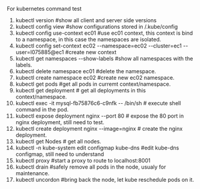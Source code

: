 
For kubernetes command test </br>
1. kubectl version #show all client and server side versions </br>
2. kubectl config view #show configurations stored in <UserHome>/.kube/config </br>
3. kubectl config use-context ec01 #use ec01 context, this context is bind to a namespace, in this case the namespaces are isolated. </br>
4. kubectl config set-context ec02 --namespace=ec02 --cluster=ec1 --user=I075885@ec1  #create new context
5. kubectl get namespaces --show-labels  #show all namespaces with the labels. </br>
6. kubectl delete namespace ec01 #delete the namespace. </br>
7. kubectl create namespace ec02 #create new ec02 namespace. </br>
8. kubectl get pods #get all pods in curremt context/namespace. </br>
9. kubectl get deployment # get all deployments in this context/namespace. </br>
10. kubectl exec -it mysql-fb75876c6-c9nfk -- /bin/sh  # execute shell command in the pod. </br>
11. kubectl expose deployment nginx --port 80 # expose the 80 port in nginx deployment, still need to test. </br>
12. kubectl create deployment nginx --image=nginx    # create the nginx deployment. </br>
13. kubectl get Nodes  # get all nodes. </br>
14. kubectl -n kube-system edit configmap kube-dns    #edit kube-dns configmap, still need to understand    </br> 
15. kubectl proxy #start a proxy to route to localhost:8001 </br>
16. kubectl drain <node name> #safely remove all pods in the node, usualy for maintenance. </br>
17. kubectl uncordon <node name> #bring back the node, let kube reschedule pods on it. </br>
